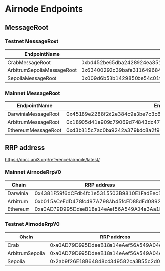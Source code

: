 # Airnode Endpoints

## MessageRoot

### Testnet MessageRoot

| EndpointName | EndpointId |
| ------------ | -------------------------------------------- |
| CrabMessageRoot |  0xbd452be65dba2428924ea35129292b3247233952dae361d169f2d489d805ce23   |
| ArbitrumSepoliaMessageRoot | 0x63400292c39bafe31164968499615317be0f1b97b4122a29d436c8fb427fdf65   |
| SepoliaMessageRoot | 0x009d6b53b1429850be54c01f42e00985b38c66c57d4742bcb443ee902ed7b7c8   |

### Mainnet MessageRoot

| EndpointName | EndpointId |
| ------------ | -------------------------------------------- |
| DarwiniaMessageRoot | 0x45189e2288f2d2e384c9e3be7c3c6cef65a553341ca8580e1ed3516725112bb4   |
| ArbitrumMessageRoot | 0x18905d41e909c79069d74843dc474d0809df62b5bc555ea272b0cc49ff3fa924   |
| EthereumMessageRoot | 0xd3b815c7ac0ba9242a379bdc8a2f94d609e64239c6c85ac27e244828d6f48815   |

## RRP address

<https://docs.api3.org/reference/airnode/latest/>

### Mainnet AirnodeRrpV0

| Chain | RRP address |
| ------------ | -------------------------------------------- |
| Darwinia | 0x4381F59f6dCFdb4fc1e5315503B9810E1FadEec1   |
| Arbitrum | 0xb015ACeEdD478fc497A798Ab45fcED8BdEd08924   |
| Ethereum | 0xa0AD79D995DdeeB18a14eAef56A549A04e3Aa1Bd   |

### Testnet AirnodeRrpV0

| Chain | RRP address |
| ------------ | -------------------------------------------- |
| Crab | 0xa0AD79D995DdeeB18a14eAef56A549A04e3Aa1Bd   |
| ArbitrumSepolia | 0xa0AD79D995DdeeB18a14eAef56A549A04e3Aa1Bd   |
| Sepolia | 0x2ab9f26E18B64848cd349582ca3B55c2d06f507d   |
